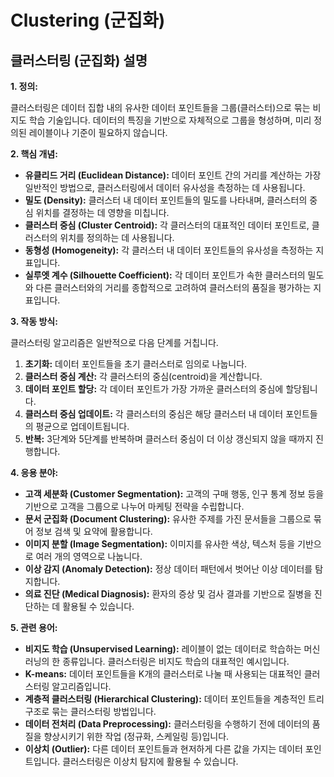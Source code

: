 # Clustering (군집화)

## 클러스터링 (군집화) 설명

**1. 정의:**

클러스터링은 데이터 집합 내의 유사한 데이터 포인트들을 그룹(클러스터)으로 묶는 비지도 학습 기술입니다.  데이터의 특징을 기반으로 자체적으로 그룹을 형성하며, 미리 정의된 레이블이나 기준이 필요하지 않습니다.

**2. 핵심 개념:**

*   **유클리드 거리 (Euclidean Distance):** 데이터 포인트 간의 거리를 계산하는 가장 일반적인 방법으로, 클러스터링에서 데이터 유사성을 측정하는 데 사용됩니다.
*   **밀도 (Density):** 클러스터 내 데이터 포인트들의 밀도를 나타내며, 클러스터의 중심 위치를 결정하는 데 영향을 미칩니다.
*   **클러스터 중심 (Cluster Centroid):** 각 클러스터의 대표적인 데이터 포인트로, 클러스터의 위치를 정의하는 데 사용됩니다.
*   **동형성 (Homogeneity):** 각 클러스터 내 데이터 포인트들의 유사성을 측정하는 지표입니다.
*   **실루엣 계수 (Silhouette Coefficient):** 각 데이터 포인트가 속한 클러스터의 밀도와 다른 클러스터와의 거리를 종합적으로 고려하여 클러스터의 품질을 평가하는 지표입니다.

**3. 작동 방식:**

클러스터링 알고리즘은 일반적으로 다음 단계를 거칩니다.

1.  **초기화:** 데이터 포인트들을 초기 클러스터로 임의로 나눕니다.
2.  **클러스터 중심 계산:** 각 클러스터의 중심(centroid)을 계산합니다.
3.  **데이터 포인트 할당:** 각 데이터 포인트가 가장 가까운 클러스터의 중심에 할당됩니다.
4.  **클러스터 중심 업데이트:** 각 클러스터의 중심은 해당 클러스터 내 데이터 포인트들의 평균으로 업데이트됩니다.
5.  **반복:** 3단계와 5단계를 반복하며 클러스터 중심이 더 이상 갱신되지 않을 때까지 진행합니다.

**4. 응용 분야:**

*   **고객 세분화 (Customer Segmentation):** 고객의 구매 행동, 인구 통계 정보 등을 기반으로 고객을 그룹으로 나누어 마케팅 전략을 수립합니다.
*   **문서 군집화 (Document Clustering):** 유사한 주제를 가진 문서들을 그룹으로 묶어 정보 검색 및 요약에 활용합니다.
*   **이미지 분할 (Image Segmentation):** 이미지를 유사한 색상, 텍스처 등을 기반으로 여러 개의 영역으로 나눕니다.
*   **이상 감지 (Anomaly Detection):** 정상 데이터 패턴에서 벗어난 이상 데이터를 탐지합니다.
*   **의료 진단 (Medical Diagnosis):** 환자의 증상 및 검사 결과를 기반으로 질병을 진단하는 데 활용될 수 있습니다.

**5. 관련 용어:**

*   **비지도 학습 (Unsupervised Learning):**  레이블이 없는 데이터로 학습하는 머신러닝의 한 종류입니다. 클러스터링은 비지도 학습의 대표적인 예시입니다.
*   **K-means:**  데이터 포인트들을 K개의 클러스터로 나눌 때 사용되는 대표적인 클러스터링 알고리즘입니다.
*   **계층적 클러스터링 (Hierarchical Clustering):**  데이터 포인트들을 계층적인 트리 구조로 묶는 클러스터링 방법입니다.
*   **데이터 전처리 (Data Preprocessing):** 클러스터링을 수행하기 전에 데이터의 품질을 향상시키기 위한 작업 (정규화, 스케일링 등)입니다.
*   **이상치 (Outlier):**  다른 데이터 포인트들과 현저하게 다른 값을 가지는 데이터 포인트입니다. 클러스터링은 이상치 탐지에 활용될 수 있습니다.